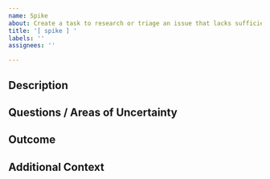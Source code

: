 ```yaml
---
name: Spike
about: Create a task to research or triage an issue that lacks sufficient clarity.
title: '[ spike ] '
labels: ''
assignees: ''

---
```


## Description

<!-- A clear and concise description of the issue or request that requires -->
<!-- triage before it can be worked on. -->
<!-- The sections suggested are intended to make it easy to create a -->
<!-- descriptive issue Change as needed! -->

## Questions / Areas of Uncertainty

<!-- A list of unknowns for which we need information in order to fully -->
<!-- understand the scope of the problem. -->

## Outcome

<!-- To be filled-in after all research has taken place. -->
<!-- This may be an explanation of the issue or approach to be taken, -->
<!-- a link to a newly-created Epic milestone, a new task/bug ticket, -->
<!-- or a combination thereof. -->

## Additional Context

<!-- Is there any additional context that would be helpful? -->
